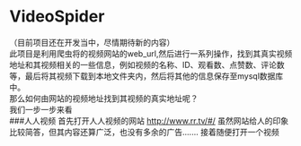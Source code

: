 VideoSpider
===========
（目前项目还在开发当中，尽情期待新的内容）<br>
此项目是利用爬虫将的视频网站的web_url,然后进行一系列操作，找到其真实视频地址和其视频相关的一些信息，例如视频的名称、ID、观看数、点赞数、评论数等，最后将其视频下载到本地文件夹内，然后将其他的信息保存至mysql数据库中。<br>
那么如何由网站的视频地址找到其视频的真实地址呢？<br>
我们一步一步来看<br>
###人人视频
首先打开人人视频的网站 http://www.rr.tv/#/
虽然网站给人的印象比较简答，但其内容还算广泛，也没有多余的广告.......
接着随便打开一个视频
